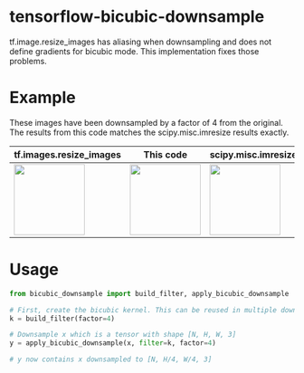# tensorflow-bicubic-downsample
tf.image.resize_images has aliasing when downsampling and does not define gradients for bicubic mode. This implementation fixes those problems.

# Example
These images have been downsampled by a factor of 4 from the original. The results from this code matches the scipy.misc.imresize results exactly.

tf.images.resize_images | This code | scipy.misc.imresize | Original
--- | --- | --- | ---
<img src="https://user-images.githubusercontent.com/12981474/40157450-f247ee22-5953-11e8-9166-9bf979fb4363.png" width="125"> | <img src="https://user-images.githubusercontent.com/12981474/40157448-eff91f06-5953-11e8-9a37-f6b5693fa03f.png" width="125"> | <img src="https://user-images.githubusercontent.com/12981474/40157452-f57d816a-5953-11e8-8e5a-85a591932e3d.png" width="125"> | <img src="https://user-images.githubusercontent.com/12981474/40157591-b5260abe-5954-11e8-8218-25ee937425ec.png" width="125">

# Usage
```python
from bicubic_downsample import build_filter, apply_bicubic_downsample

# First, create the bicubic kernel. This can be reused in multiple downsample operations
k = build_filter(factor=4)

# Downsample x which is a tensor with shape [N, H, W, 3]
y = apply_bicubic_downsample(x, filter=k, factor=4)

# y now contains x downsampled to [N, H/4, W/4, 3]
```
